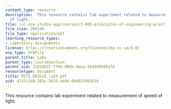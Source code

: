 ```yaml
---
content_type: resource
description: 'This resource contains lab experiment related to measurement of speed
  of light. '
file: /ol-ocw-studio-app/courses/3-003-principles-of-engineering-practice-spring-2010/4337c3a8263c562dae940b092f603534_MIT3_003S10_lab3.pdf
file_size: 268146
file_type: application/pdf
learning_resource_types:
- Laboratory Assignments
license: https://creativecommons.org/licenses/by-nc-sa/4.0/
ocw_type: OCWFile
parent_title: Labs
parent_type: CourseSection
parent_uid: 2182403f-7706-886b-9aea-5838d9930afd
resourcetype: Document
title: MIT3_003S10_lab3.pdf
uid: 4337c3a8-263c-562d-ae94-0b092f603534
---
```

This resource contains lab experiment related to measurement of speed of light. 